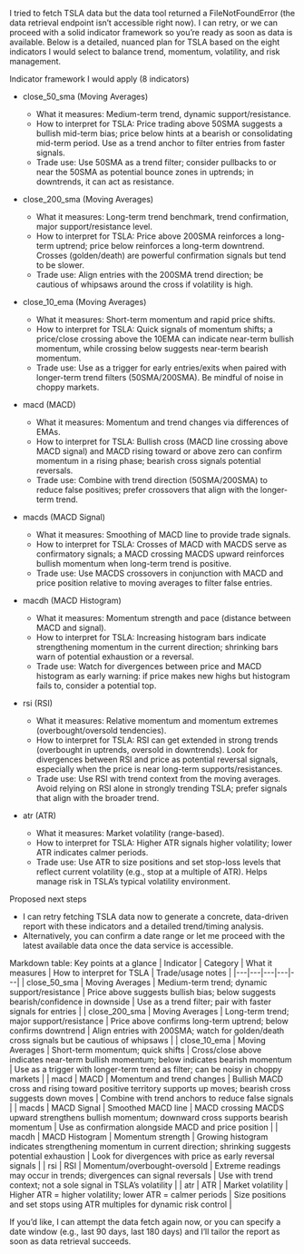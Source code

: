 I tried to fetch TSLA data but the data tool returned a FileNotFoundError (the data retrieval endpoint isn’t accessible right now). I can retry, or we can proceed with a solid indicator framework so you’re ready as soon as data is available. Below is a detailed, nuanced plan for TSLA based on the eight indicators I would select to balance trend, momentum, volatility, and risk management.

Indicator framework I would apply (8 indicators)
- close_50_sma (Moving Averages)
  - What it measures: Medium-term trend, dynamic support/resistance.
  - How to interpret for TSLA: Price trading above 50SMA suggests a bullish mid-term bias; price below hints at a bearish or consolidating mid-term period. Use as a trend anchor to filter entries from faster signals.
  - Trade use: Use 50SMA as a trend filter; consider pullbacks to or near the 50SMA as potential bounce zones in uptrends; in downtrends, it can act as resistance.

- close_200_sma (Moving Averages)
  - What it measures: Long-term trend benchmark, trend confirmation, major support/resistance level.
  - How to interpret for TSLA: Price above 200SMA reinforces a long-term uptrend; price below reinforces a long-term downtrend. Crosses (golden/death) are powerful confirmation signals but tend to be slower.
  - Trade use: Align entries with the 200SMA trend direction; be cautious of whipsaws around the cross if volatility is high.

- close_10_ema (Moving Averages)
  - What it measures: Short-term momentum and rapid price shifts.
  - How to interpret for TSLA: Quick signals of momentum shifts; a price/close crossing above the 10EMA can indicate near-term bullish momentum, while crossing below suggests near-term bearish momentum.
  - Trade use: Use as a trigger for early entries/exits when paired with longer-term trend filters (50SMA/200SMA). Be mindful of noise in choppy markets.

- macd (MACD)
  - What it measures: Momentum and trend changes via differences of EMAs.
  - How to interpret for TSLA: Bullish cross (MACD line crossing above MACD signal) and MACD rising toward or above zero can confirm momentum in a rising phase; bearish cross signals potential reversals.
  - Trade use: Combine with trend direction (50SMA/200SMA) to reduce false positives; prefer crossovers that align with the longer-term trend.

- macds (MACD Signal)
  - What it measures: Smoothing of MACD line to provide trade signals.
  - How to interpret for TSLA: Crosses of MACD with MACDS serve as confirmatory signals; a MACD crossing MACDS upward reinforces bullish momentum when long-term trend is positive.
  - Trade use: Use MACDS crossovers in conjunction with MACD and price position relative to moving averages to filter false entries.

- macdh (MACD Histogram)
  - What it measures: Momentum strength and pace (distance between MACD and signal).
  - How to interpret for TSLA: Increasing histogram bars indicate strengthening momentum in the current direction; shrinking bars warn of potential exhaustion or a reversal.
  - Trade use: Watch for divergences between price and MACD histogram as early warning: if price makes new highs but histogram fails to, consider a potential top.

- rsi (RSI)
  - What it measures: Relative momentum and momentum extremes (overbought/oversold tendencies).
  - How to interpret for TSLA: RSI can get extended in strong trends (overbought in uptrends, oversold in downtrends). Look for divergences between RSI and price as potential reversal signals, especially when the price is near long-term supports/resistances.
  - Trade use: Use RSI with trend context from the moving averages. Avoid relying on RSI alone in strongly trending TSLA; prefer signals that align with the broader trend.

- atr (ATR)
  - What it measures: Market volatility (range-based).
  - How to interpret for TSLA: Higher ATR signals higher volatility; lower ATR indicates calmer periods.
  - Trade use: Use ATR to size positions and set stop-loss levels that reflect current volatility (e.g., stop at a multiple of ATR). Helps manage risk in TSLA’s typical volatility environment.

Proposed next steps
- I can retry fetching TSLA data now to generate a concrete, data-driven report with these indicators and a detailed trend/timing analysis.
- Alternatively, you can confirm a date range or let me proceed with the latest available data once the data service is accessible.

Markdown table: Key points at a glance
| Indicator | Category | What it measures | How to interpret for TSLA | Trade/usage notes |
|---|---|---|---|---|
| close_50_sma | Moving Averages | Medium-term trend; dynamic support/resistance | Price above suggests bullish bias; below suggests bearish/confidence in downside | Use as a trend filter; pair with faster signals for entries |
| close_200_sma | Moving Averages | Long-term trend; major support/resistance | Price above confirms long-term uptrend; below confirms downtrend | Align entries with 200SMA; watch for golden/death cross signals but be cautious of whipsaws |
| close_10_ema | Moving Averages | Short-term momentum; quick shifts | Cross/close above indicates near-term bullish momentum; below indicates bearish momentum | Use as a trigger with longer-term trend as filter; can be noisy in choppy markets |
| macd | MACD | Momentum and trend changes | Bullish MACD cross and rising toward positive territory supports up moves; bearish cross suggests down moves | Combine with trend anchors to reduce false signals |
| macds | MACD Signal | Smoothed MACD line | MACD crossing MACDS upward strengthens bullish momentum; downward cross supports bearish momentum | Use as confirmation alongside MACD and price position |
| macdh | MACD Histogram | Momentum strength | Growing histogram indicates strengthening momentum in current direction; shrinking suggests potential exhaustion | Look for divergences with price as early reversal signals |
| rsi | RSI | Momentum/overbought-oversold | Extreme readings may occur in trends; divergences can signal reversals | Use with trend context; not a sole signal in TSLA’s volatility |
| atr | ATR | Market volatility | Higher ATR = higher volatility; lower ATR = calmer periods | Size positions and set stops using ATR multiples for dynamic risk control |

If you’d like, I can attempt the data fetch again now, or you can specify a date window (e.g., last 90 days, last 180 days) and I’ll tailor the report as soon as data retrieval succeeds.